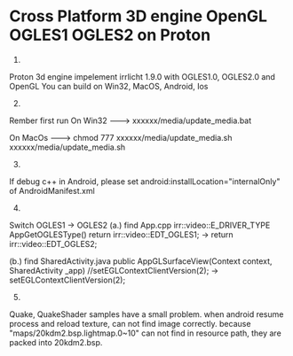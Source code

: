 Cross Platform 3D engine OpenGL OGLES1 OGLES2 on Proton
=================
1.
Proton 3d engine impelement irrlicht 1.9.0 with OGLES1.0, OGLES2.0 and OpenGL
You can build on Win32, MacOS, Android, Ios

2.
Rember first run
On Win32 --->
xxxxxx/media/update_media.bat

On MacOs --->
chmod 777 xxxxxx/media/update_media.sh
xxxxxx/media/update_media.sh

3.
If debug c++ in Android, please set
android:installLocation="internalOnly" of AndroidManifest.xml

4.
Switch OGLES1 -> OGLES2
(a.) find App.cpp
irr::video::E_DRIVER_TYPE AppGetOGLESType()
return irr::video::EDT_OGLES1; -> return irr::video::EDT_OGLES2;

(b.) find SharedActivity.java
public AppGLSurfaceView(Context context, SharedActivity _app)
//setEGLContextClientVersion(2); -> setEGLContextClientVersion(2);

5.
Quake, QuakeShader samples have a small problem.
when android resume process and reload texture, can not find image correctly.
because "maps/20kdm2.bsp.lightmap.0~10" can not find in resource path, they are packed into 20kdm2.bsp.
